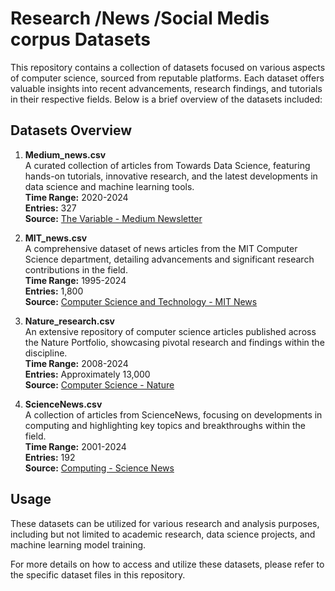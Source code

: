 # Research /News /Social Medis corpus Datasets

This repository contains a collection of datasets focused on various aspects of computer science, sourced from reputable platforms. Each dataset offers valuable insights into recent advancements, research findings, and tutorials in their respective fields. Below is a brief overview of the datasets included:

## Datasets Overview

1. **Medium_news.csv**  
   A curated collection of articles from Towards Data Science, featuring hands-on tutorials, innovative research, and the latest developments in data science and machine learning tools.  
   **Time Range:** 2020-2024  
   **Entries:** 327  
   **Source:** [The Variable - Medium Newsletter](https://medium.com/towards-data-science/newsletter)

2. **MIT_news.csv**  
   A comprehensive dataset of news articles from the MIT Computer Science department, detailing advancements and significant research contributions in the field.  
   **Time Range:** 1995-2024  
   **Entries:** 1,800  
   **Source:** [Computer Science and Technology - MIT News](https://news.mit.edu/topic/computers)

3. **Nature_research.csv**  
   An extensive repository of computer science articles published across the Nature Portfolio, showcasing pivotal research and findings within the discipline.  
   **Time Range:** 2008-2024  
   **Entries:** Approximately 13,000  
   **Source:** [Computer Science - Nature](https://www.nature.com/subjects/computer-science)

4. **ScienceNews.csv**  
   A collection of articles from ScienceNews, focusing on developments in computing and highlighting key topics and breakthroughs within the field.  
   **Time Range:** 2001-2024  
   **Entries:** 192  
   **Source:** [Computing - Science News](https://www.sciencenews.org/topic/computing)

## Usage

These datasets can be utilized for various research and analysis purposes, including but not limited to academic research, data science projects, and machine learning model training.

For more details on how to access and utilize these datasets, please refer to the specific dataset files in this repository.